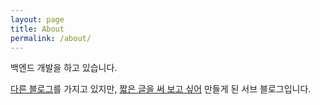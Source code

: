 ```yaml
---
layout: page
title: About
permalink: /about/
---
```


백엔드 개발을 하고 있습니다.

[다른 블로그](https://velog.io/@city7310)를 가지고 있지만, [짧은 글을 써 보고 싶어](/essay/2023/04/14/first-post.html) 만들게 된 서브 블로그입니다.
